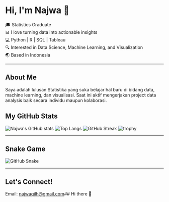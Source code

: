 # Hi, I'm Najwa 👋

🎓 Statistics Graduate  
📊 I love turning data into actionable insights  
💻 Python | R | SQL | Tableau  
🔍 Interested in Data Science, Machine Learning, and Visualization  
🌏 Based in Indonesia  

---

## About Me
Saya adalah lulusan Statistika yang suka belajar hal baru di bidang data, machine learning, dan visualisasi. Saat ini aktif mengerjakan project data analysis baik secara individu maupun kolaborasi.

## My GitHub Stats

![Najwa's GitHub stats](https://github-readme-stats.vercel.app/api?username=Najwa-porto&show_icons=true&theme=radical)
![Top Langs](https://github-readme-stats.vercel.app/api/top-langs/?username=Najwa-porto&layout=compact)
![GitHub Streak](https://streak-stats.demolab.com?user=Najwa-porto&theme=radical)
![trophy](https://github-profile-trophy.vercel.app/?username=Najwa-porto)

---

## Snake Game

![GitHub Snake](https://github.com/Najwa-porto/Najwa-porto/blob/output/github-contribution-grid-snake.svg)

---

## Let's Connect!
Email: najwaqilh@gmail.com## Hi there 👋

<!--
**Najwa-porto/Najwa-porto** is a ✨ _special_ ✨ repository because its `README.md` (this file) appears on your GitHub profile.

Here are some ideas to get you started:

- 🔭 I’m currently working on ...
- 🌱 I’m currently learning ...
- 👯 I’m looking to collaborate on ...
- 🤔 I’m looking for help with ...
- 💬 Ask me about ...
- 📫 How to reach me: ...
- 😄 Pronouns: ...
- ⚡ Fun fact: ...
-->
